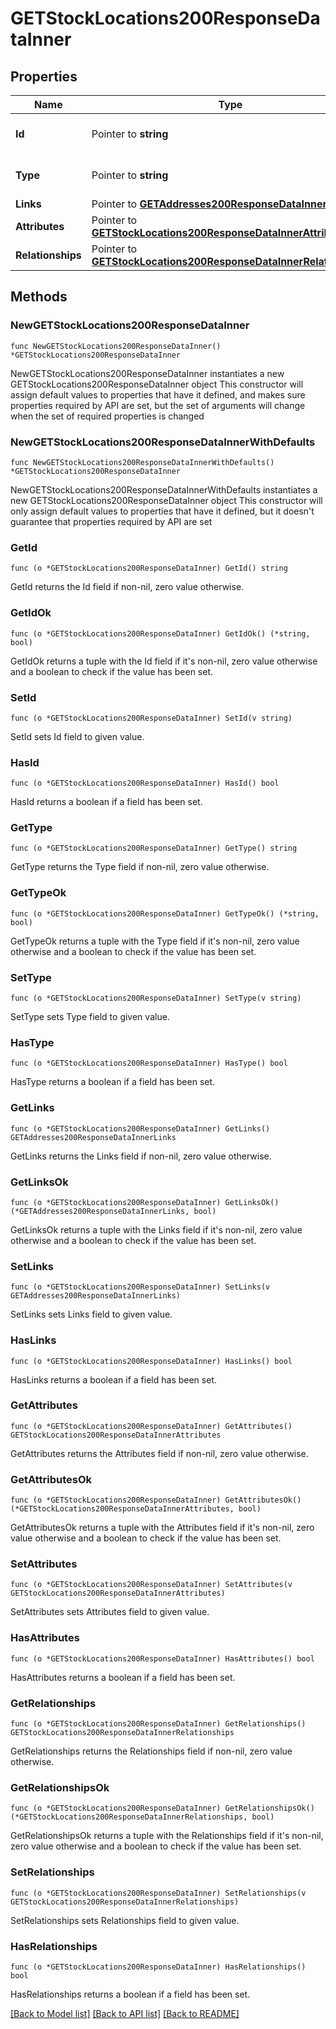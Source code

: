 # GETStockLocations200ResponseDataInner

## Properties

Name | Type | Description | Notes
------------ | ------------- | ------------- | -------------
**Id** | Pointer to **string** | The resource&#39;s id | [optional] 
**Type** | Pointer to **string** | The resource&#39;s type | [optional] [default to "stock_locations"]
**Links** | Pointer to [**GETAddresses200ResponseDataInnerLinks**](GETAddresses200ResponseDataInnerLinks.md) |  | [optional] 
**Attributes** | Pointer to [**GETStockLocations200ResponseDataInnerAttributes**](GETStockLocations200ResponseDataInnerAttributes.md) |  | [optional] 
**Relationships** | Pointer to [**GETStockLocations200ResponseDataInnerRelationships**](GETStockLocations200ResponseDataInnerRelationships.md) |  | [optional] 

## Methods

### NewGETStockLocations200ResponseDataInner

`func NewGETStockLocations200ResponseDataInner() *GETStockLocations200ResponseDataInner`

NewGETStockLocations200ResponseDataInner instantiates a new GETStockLocations200ResponseDataInner object
This constructor will assign default values to properties that have it defined,
and makes sure properties required by API are set, but the set of arguments
will change when the set of required properties is changed

### NewGETStockLocations200ResponseDataInnerWithDefaults

`func NewGETStockLocations200ResponseDataInnerWithDefaults() *GETStockLocations200ResponseDataInner`

NewGETStockLocations200ResponseDataInnerWithDefaults instantiates a new GETStockLocations200ResponseDataInner object
This constructor will only assign default values to properties that have it defined,
but it doesn't guarantee that properties required by API are set

### GetId

`func (o *GETStockLocations200ResponseDataInner) GetId() string`

GetId returns the Id field if non-nil, zero value otherwise.

### GetIdOk

`func (o *GETStockLocations200ResponseDataInner) GetIdOk() (*string, bool)`

GetIdOk returns a tuple with the Id field if it's non-nil, zero value otherwise
and a boolean to check if the value has been set.

### SetId

`func (o *GETStockLocations200ResponseDataInner) SetId(v string)`

SetId sets Id field to given value.

### HasId

`func (o *GETStockLocations200ResponseDataInner) HasId() bool`

HasId returns a boolean if a field has been set.

### GetType

`func (o *GETStockLocations200ResponseDataInner) GetType() string`

GetType returns the Type field if non-nil, zero value otherwise.

### GetTypeOk

`func (o *GETStockLocations200ResponseDataInner) GetTypeOk() (*string, bool)`

GetTypeOk returns a tuple with the Type field if it's non-nil, zero value otherwise
and a boolean to check if the value has been set.

### SetType

`func (o *GETStockLocations200ResponseDataInner) SetType(v string)`

SetType sets Type field to given value.

### HasType

`func (o *GETStockLocations200ResponseDataInner) HasType() bool`

HasType returns a boolean if a field has been set.

### GetLinks

`func (o *GETStockLocations200ResponseDataInner) GetLinks() GETAddresses200ResponseDataInnerLinks`

GetLinks returns the Links field if non-nil, zero value otherwise.

### GetLinksOk

`func (o *GETStockLocations200ResponseDataInner) GetLinksOk() (*GETAddresses200ResponseDataInnerLinks, bool)`

GetLinksOk returns a tuple with the Links field if it's non-nil, zero value otherwise
and a boolean to check if the value has been set.

### SetLinks

`func (o *GETStockLocations200ResponseDataInner) SetLinks(v GETAddresses200ResponseDataInnerLinks)`

SetLinks sets Links field to given value.

### HasLinks

`func (o *GETStockLocations200ResponseDataInner) HasLinks() bool`

HasLinks returns a boolean if a field has been set.

### GetAttributes

`func (o *GETStockLocations200ResponseDataInner) GetAttributes() GETStockLocations200ResponseDataInnerAttributes`

GetAttributes returns the Attributes field if non-nil, zero value otherwise.

### GetAttributesOk

`func (o *GETStockLocations200ResponseDataInner) GetAttributesOk() (*GETStockLocations200ResponseDataInnerAttributes, bool)`

GetAttributesOk returns a tuple with the Attributes field if it's non-nil, zero value otherwise
and a boolean to check if the value has been set.

### SetAttributes

`func (o *GETStockLocations200ResponseDataInner) SetAttributes(v GETStockLocations200ResponseDataInnerAttributes)`

SetAttributes sets Attributes field to given value.

### HasAttributes

`func (o *GETStockLocations200ResponseDataInner) HasAttributes() bool`

HasAttributes returns a boolean if a field has been set.

### GetRelationships

`func (o *GETStockLocations200ResponseDataInner) GetRelationships() GETStockLocations200ResponseDataInnerRelationships`

GetRelationships returns the Relationships field if non-nil, zero value otherwise.

### GetRelationshipsOk

`func (o *GETStockLocations200ResponseDataInner) GetRelationshipsOk() (*GETStockLocations200ResponseDataInnerRelationships, bool)`

GetRelationshipsOk returns a tuple with the Relationships field if it's non-nil, zero value otherwise
and a boolean to check if the value has been set.

### SetRelationships

`func (o *GETStockLocations200ResponseDataInner) SetRelationships(v GETStockLocations200ResponseDataInnerRelationships)`

SetRelationships sets Relationships field to given value.

### HasRelationships

`func (o *GETStockLocations200ResponseDataInner) HasRelationships() bool`

HasRelationships returns a boolean if a field has been set.


[[Back to Model list]](../README.md#documentation-for-models) [[Back to API list]](../README.md#documentation-for-api-endpoints) [[Back to README]](../README.md)


